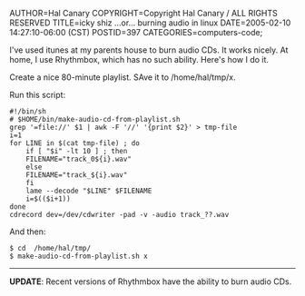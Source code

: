 AUTHOR=Hal Canary
COPYRIGHT=Copyright Hal Canary / ALL RIGHTS RESERVED
TITLE=icky shiz ...or... burning audio in linux
DATE=2005-02-10 14:27:10-06:00 (CST)
POSTID=397
CATEGORIES=computers-code;

I've used itunes at my parents house to burn audio CDs. It works nicely. At
home, I use Rhythmbox, which has no such ability. Here's how I do it.

Create a nice 80-minute playlist. SAve it to /home/hal/tmp/x.

Run this script:

    #!/bin/sh
    # $HOME/bin/make-audio-cd-from-playlist.sh
    grep '=file://' $1 | awk -F '//' '{print $2}' > tmp-file
    i=1
    for LINE in $(cat tmp-file) ; do
        if [ "$i" -lt 10 ] ; then
        FILENAME="track_0${i}.wav"
        else
        FILENAME="track_${i}.wav"
        fi
        lame --decode "$LINE" $FILENAME
        i=$(($i+1))
    done
    cdrecord dev=/dev/cdwriter -pad -v -audio track_??.wav

And then:

    $ cd  /home/hal/tmp/
    $ make-audio-cd-from-playlist.sh x

* * *

**UPDATE**: Recent versions of Rhythmbox have the ability to burn audio CDs.

